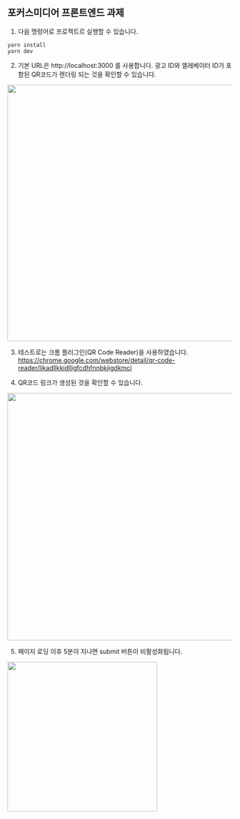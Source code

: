 ## 포커스미디어 프론트엔드 과제

1. 다음 명령어로 프로젝트르 실행할 수 있습니다.
```
yarn install
yarn dev
```

2. 기본 URL은 http://localhost:3000 를 사용합니다.
광고 ID와 엘레베이터 ID가 포함된 QR코드가 렌더링 되는 것을 확인할 수 있습니다.
<img width="574" src="https://user-images.githubusercontent.com/103163851/202359153-eb4ab9a5-a694-4f3b-be20-8071b315dea5.png">

3. 테스트로는 크롬 플러그인(QR Code Reader)을 사용하였습니다.
https://chrome.google.com/webstore/detail/qr-code-reader/likadllkkidlligfcdhfnnbkjigdkmci

4. QR코드 링크가 생성된 것을 확인할 수 있습니다.
<img width="554" src="https://user-images.githubusercontent.com/103163851/202359615-7d445de0-0b0a-4148-b6b9-3856f9e466e6.png">

5. 페이지 로딩 이후 5분이 지나면 submit 버튼이 비활성화됩니다.
<img width="335" src="https://user-images.githubusercontent.com/103163851/202359812-292e4fae-1895-44df-834a-f685355be143.png">
